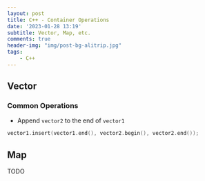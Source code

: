 ```yaml
---
layout: post
title: C++ - Container Operations
date: '2023-01-28 13:19'
subtitle: Vector, Map, etc.
comments: true
header-img: "img/post-bg-alitrip.jpg"
tags:
    - C++
---
```


## Vector

### Common Operations

- Append `vector2` to the end of `vector1`

```cpp
vector1.insert(vector1.end(), vector2.begin(), vector2.end());
```

## Map 

TODO